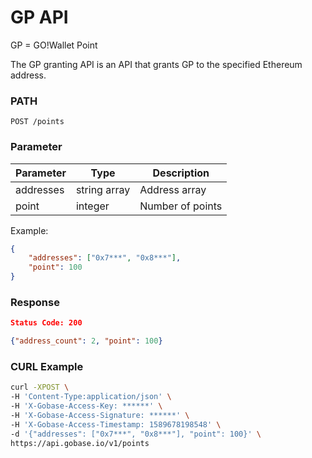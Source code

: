 # GP API

GP = GO!Wallet Point

The GP granting API is an API that grants GP to the specified Ethereum address.

### PATH
```
POST /points
```

### Parameter

|  Parameter   |  Type            | Description       |
| ------------ | ---------------- | ----------------- |
|  addresses   |  string array    | Address array     |
|  point       |  integer         | Number of points  |

Example:
```json
{
	"addresses": ["0x7***", "0x8***"],
	"point": 100
}
```

### Response
```json
Status Code: 200

{"address_count": 2, "point": 100}
```

### CURL Example
```bash
curl -XPOST \
-H 'Content-Type:application/json' \
-H 'X-Gobase-Access-Key: ******' \
-H 'X-Gobase-Access-Signature: ******' \
-H 'X-Gobase-Access-Timestamp: 1589678198548' \
-d '{"addresses": ["0x7***", "0x8***"], "point": 100}' \
https://api.gobase.io/v1/points
```
